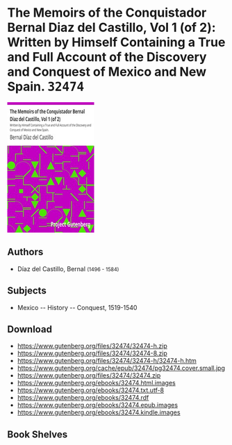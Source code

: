 # The Memoirs of the Conquistador Bernal Diaz del Castillo, Vol 1 (of 2): Written by Himself Containing a True and Full Account of the Discovery and Conquest of Mexico and New Spain. <kbd>32474</kbd>

![](./cover.medium.jpg "")

## Authors


 - Díaz del Castillo, Bernal <small>(1496 - 1584)</small>

## Subjects


 - Mexico -- History -- Conquest, 1519-1540

## Download


 - https://www.gutenberg.org/files/32474/32474-h.zip
 - https://www.gutenberg.org/files/32474/32474-8.zip
 - https://www.gutenberg.org/files/32474/32474-h/32474-h.htm
 - https://www.gutenberg.org/cache/epub/32474/pg32474.cover.small.jpg
 - https://www.gutenberg.org/files/32474/32474.zip
 - https://www.gutenberg.org/ebooks/32474.html.images
 - https://www.gutenberg.org/ebooks/32474.txt.utf-8
 - https://www.gutenberg.org/ebooks/32474.rdf
 - https://www.gutenberg.org/ebooks/32474.epub.images
 - https://www.gutenberg.org/ebooks/32474.kindle.images

## Book Shelves


